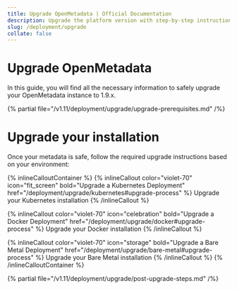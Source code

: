 ```yaml
---
title: Upgrade OpenMetadata | Official Documentation
description: Upgrade the platform version with step-by-step instructions on migration, compatibility, and new feature adoption.
slug: /deployment/upgrade
collate: false
---
```


# Upgrade OpenMetadata

In this guide, you will find all the necessary information to safely upgrade your OpenMetadata instance to 1.9.x.

{% partial file="/v1.11/deployment/upgrade/upgrade-prerequisites.md" /%}

# Upgrade your installation

Once your metadata is safe, follow the required upgrade instructions based on your environment:

{% inlineCalloutContainer %}
  {% inlineCallout
    color="violet-70"
    icon="fit_screen"
    bold="Upgrade a Kubernetes Deployment"
    href="/deployment/upgrade/kubernetes#upgrade-process" %}
      Upgrade your Kubernetes installation
  {% /inlineCallout %}

  {% inlineCallout
    color="violet-70"
    icon="celebration"
    bold="Upgrade a Docker Deployment"
    href="/deployment/upgrade/docker#upgrade-process" %}
      Upgrade your Docker installation
  {% /inlineCallout %}

  {% inlineCallout
    color="violet-70"
    icon="storage"
    bold="Upgrade a Bare Metal Deployment"
    href="/deployment/upgrade/bare-metal#upgrade-process" %}
      Upgrade your Bare Metal installation
  {% /inlineCallout %}
{% /inlineCalloutContainer %}

{% partial file="/v1.11/deployment/upgrade/post-upgrade-steps.md" /%}
